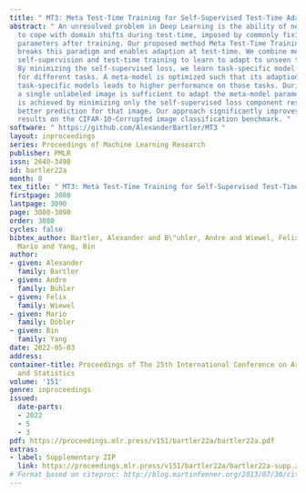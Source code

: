 ```yaml
---
title: " MT3: Meta Test-Time Training for Self-Supervised Test-Time Adaption "
abstract: " An unresolved problem in Deep Learning is the ability of neural networks
  to cope with domain shifts during test-time, imposed by commonly fixing network
  parameters after training. Our proposed method Meta Test-Time Training (MT3), however,
  breaks this paradigm and enables adaption at test-time. We combine meta-learning,
  self-supervision and test-time training to learn to adapt to unseen test distributions.
  By minimizing the self-supervised loss, we learn task-specific model parameters
  for different tasks. A meta-model is optimized such that its adaption to the different
  task-specific models leads to higher performance on those tasks. During test-time
  a single unlabeled image is sufficient to adapt the meta-model parameters. This
  is achieved by minimizing only the self-supervised loss component resulting in a
  better prediction for that image. Our approach significantly improves the state-of-the-art
  results on the CIFAR-10-Corrupted image classification benchmark. "
software: " https://github.com/AlexanderBartler/MT3 "
layout: inproceedings
series: Proceedings of Machine Learning Research
publisher: PMLR
issn: 2640-3498
id: bartler22a
month: 0
tex_title: " MT3: Meta Test-Time Training for Self-Supervised Test-Time Adaption "
firstpage: 3080
lastpage: 3090
page: 3080-3090
order: 3080
cycles: false
bibtex_author: Bartler, Alexander and B\"uhler, Andre and Wiewel, Felix and D\"obler,
  Mario and Yang, Bin
author:
- given: Alexander
  family: Bartler
- given: Andre
  family: Bühler
- given: Felix
  family: Wiewel
- given: Mario
  family: Döbler
- given: Bin
  family: Yang
date: 2022-05-03
address:
container-title: Proceedings of The 25th International Conference on Artificial Intelligence
  and Statistics
volume: '151'
genre: inproceedings
issued:
  date-parts:
  - 2022
  - 5
  - 3
pdf: https://proceedings.mlr.press/v151/bartler22a/bartler22a.pdf
extras:
- label: Supplementary ZIP
  link: https://proceedings.mlr.press/v151/bartler22a/bartler22a-supp.zip
# Format based on citeproc: http://blog.martinfenner.org/2013/07/30/citeproc-yaml-for-bibliographies/
---
```

